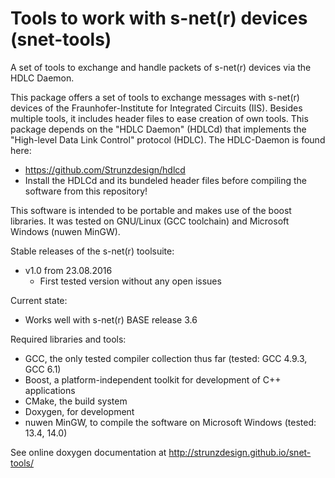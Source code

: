 # Tools to work with s-net(r) devices (snet-tools)
A set of tools to exchange and handle packets of s-net(r) devices via the HDLC Daemon.

This package offers a set of tools to exchange messages with s-net(r) devices of the Fraunhofer-Institute for Integrated Circuits (IIS).
Besides multiple tools, it includes header files to ease creation of own tools. This package depends on the "HDLC Daemon" (HDLCd)
that implements the "High-level Data Link Control" protocol (HDLC). The HDLC-Daemon is found here:
- https://github.com/Strunzdesign/hdlcd
- Install the HDLCd and its bundeled header files before compiling the software from this repository!

This software is intended to be portable and makes use of the boost libraries. It was tested on GNU/Linux (GCC toolchain)
and Microsoft Windows (nuwen MinGW).

Stable releases of the s-net(r) toolsuite:
- v1.0 from 23.08.2016 
  - First tested version without any open issues

Current state:
- Works well with s-net(r) BASE release 3.6

Required libraries and tools:
- GCC, the only tested compiler collection thus far (tested: GCC 4.9.3, GCC 6.1)
- Boost, a platform-independent toolkit for development of C++ applications
- CMake, the build system
- Doxygen, for development
- nuwen MinGW, to compile the software on Microsoft Windows (tested: 13.4, 14.0)

See online doxygen documentation at http://strunzdesign.github.io/snet-tools/
